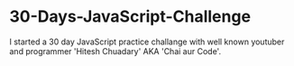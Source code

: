 # 30-Days-JavaScript-Challenge

I started a 30 day JavaScript practice challange with well known youtuber and programmer 'Hitesh Chuadary' AKA 'Chai aur Code'.
